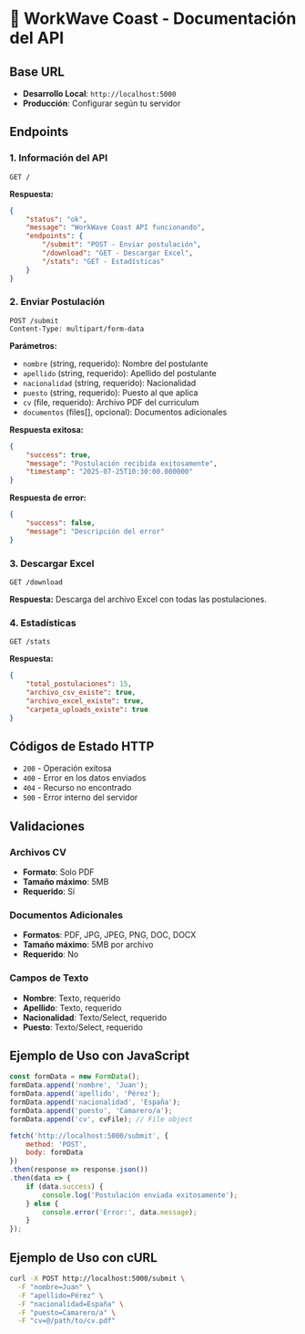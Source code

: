 # 🔌 WorkWave Coast - Documentación del API

## Base URL
- **Desarrollo Local**: `http://localhost:5000`
- **Producción**: Configurar según tu servidor

## Endpoints

### 1. Información del API
```
GET /
```

**Respuesta:**
```json
{
    "status": "ok",
    "message": "WorkWave Coast API funcionando",
    "endpoints": {
        "/submit": "POST - Enviar postulación",
        "/download": "GET - Descargar Excel",
        "/stats": "GET - Estadísticas"
    }
}
```

### 2. Enviar Postulación
```
POST /submit
Content-Type: multipart/form-data
```

**Parámetros:**
- `nombre` (string, requerido): Nombre del postulante
- `apellido` (string, requerido): Apellido del postulante
- `nacionalidad` (string, requerido): Nacionalidad
- `puesto` (string, requerido): Puesto al que aplica
- `cv` (file, requerido): Archivo PDF del curriculum
- `documentos` (files[], opcional): Documentos adicionales

**Respuesta exitosa:**
```json
{
    "success": true,
    "message": "Postulación recibida exitosamente",
    "timestamp": "2025-07-25T10:30:00.000000"
}
```

**Respuesta de error:**
```json
{
    "success": false,
    "message": "Descripción del error"
}
```

### 3. Descargar Excel
```
GET /download
```

**Respuesta:** Descarga del archivo Excel con todas las postulaciones.

### 4. Estadísticas
```
GET /stats
```

**Respuesta:**
```json
{
    "total_postulaciones": 15,
    "archivo_csv_existe": true,
    "archivo_excel_existe": true,
    "carpeta_uploads_existe": true
}
```

## Códigos de Estado HTTP

- `200` - Operación exitosa
- `400` - Error en los datos enviados
- `404` - Recurso no encontrado
- `500` - Error interno del servidor

## Validaciones

### Archivos CV
- **Formato**: Solo PDF
- **Tamaño máximo**: 5MB
- **Requerido**: Sí

### Documentos Adicionales
- **Formatos**: PDF, JPG, JPEG, PNG, DOC, DOCX
- **Tamaño máximo**: 5MB por archivo
- **Requerido**: No

### Campos de Texto
- **Nombre**: Texto, requerido
- **Apellido**: Texto, requerido
- **Nacionalidad**: Texto/Select, requerido
- **Puesto**: Texto/Select, requerido

## Ejemplo de Uso con JavaScript

```javascript
const formData = new FormData();
formData.append('nombre', 'Juan');
formData.append('apellido', 'Pérez');
formData.append('nacionalidad', 'España');
formData.append('puesto', 'Camarero/a');
formData.append('cv', cvFile); // File object

fetch('http://localhost:5000/submit', {
    method: 'POST',
    body: formData
})
.then(response => response.json())
.then(data => {
    if (data.success) {
        console.log('Postulación enviada exitosamente');
    } else {
        console.error('Error:', data.message);
    }
});
```

## Ejemplo de Uso con cURL

```bash
curl -X POST http://localhost:5000/submit \
  -F "nombre=Juan" \
  -F "apellido=Pérez" \
  -F "nacionalidad=España" \
  -F "puesto=Camarero/a" \
  -F "cv=@/path/to/cv.pdf"
```
